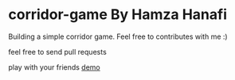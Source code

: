 # corridor-game By Hamza Hanafi

Building a simple corridor game. 
Feel free to contributes with me :)

feel free to send pull requests

play with your friends [demo](https://hamzahanafi11.github.io/corridor-game/)
